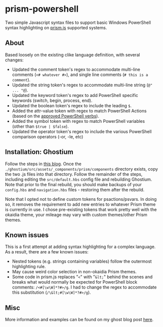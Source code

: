 prism-powershell
================

Two simple Javascript syntax files to support basic Windows PowerShell syntax highlighting on [prism.js](http://prismjs.com) supported systems.

## About
Based loosely on the existing clike language definition, with several changes:

* Updated the comment token's regex to accommodate multi-line comments (`<# whatever #>`), and single line comments (`# this is a comment`).
* Updated the string token's regex to accommodate multi-line string (`@" ... "@`).
* Updated the keyword token's regex to add PowerShell specific keywords (switch, begin, process, end).
* Updated the boolean token's regex to include the leading `$`.
* Added the attr-value token with regex to match PowerShell Actions (based on the [approved PowerShell verbs](http://msdn.microsoft.com/en-us/library/ms714428%28v=vs.85%29.aspx)).
* Added the symbol token with regex to match PowerShell variables (other than `$true | $false`).
* Updated the operator token's regex to include the various PowerShell comparison operators (-or, -le, etc)

## Installation: Ghostium
Follow the steps in [this blog](http://pantleg.net/2014/05/04/i-did-something/). Once the `./ghostium/src/assets/_components/prism/components` directory exists, copy the two .js files into that directory. Follow the remainder of the steps, including editing the `src/default.hbs` config file and rebuilding Ghostium. Note that prior to the final rebuild, you should make backups of your `config.hbs` and `navigation.hbs` files - restoring them after the rebuild.

Note that I opted not to define custom tokens for psactions/psvars. In doing so, it removes the requirement to add new entries to whatever Prism theme is currently in use. I chose pre-existing tokens that work pretty well with the okaidia theme, your mileage may vary with custom themes/other Prism themes.

## Known issues
This is a first attempt at adding syntax highlighting for a complex language. As a result, there are a few known issues:

* Nested tokens (e.g. strings containing variables) follow the outermost highlighting rule.
* May cause weird color selection in non-okaidia Prism themes.
* Some code in prism.js replaces "`<`" with "`&lt;`" behind the scenes and breaks what would normally be expected for PowerShell block comments: `/<#[\w\W]*?#>/g`. I had to change the regex to accommodate this substitution (`/\&lt;#[\w\W]*?#>/g`).

## Misc

More information and examples can be found on my ghost blog post [here](http://blog.briankmarsh.com/prismjs-powershell-syntax-highlighting/).
